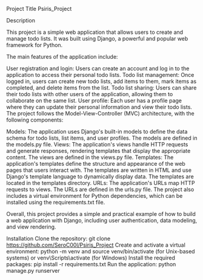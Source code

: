 Project Title
Psiris_Project

Description

This project is a simple web application that allows users to create and manage todo lists. It was built using Django, a powerful and popular web framework for Python.

The main features of the application include:

User registration and login: Users can create an account and log in to the application to access their personal todo lists.
Todo list management: Once logged in, users can create new todo lists, add items to them, mark items as completed, and delete items from the list.
Todo list sharing: Users can share their todo lists with other users of the application, allowing them to collaborate on the same list.
User profile: Each user has a profile page where they can update their personal information and view their todo lists.
The project follows the Model-View-Controller (MVC) architecture, with the following components:

Models: The application uses Django's built-in models to define the data schema for todo lists, list items, and user profiles. The models are defined in the models.py file.
Views: The application's views handle HTTP requests and generate responses, rendering templates that display the appropriate content. The views are defined in the views.py file.
Templates: The application's templates define the structure and appearance of the web pages that users interact with. The templates are written in HTML and use Django's template language to dynamically display data. The templates are located in the templates directory.
URLs: The application's URLs map HTTP requests to views. The URLs are defined in the urls.py file.
The project also includes a virtual environment for Python dependencies, which can be installed using the requirements.txt file.

Overall, this project provides a simple and practical example of how to build a web application with Django, including user authentication, data modeling, and view rendering.

Installation
Clone the repository: git clone https://github.com/SeroC00l/Psiris_Project
Create and activate a virtual environment: python -m venv and source venv/bin/activate (for Unix-based systems) or venv\Scripts\activate (for Windows)
Install the required packages: pip install -r requirements.txt
Run the application: python manage.py runserver

